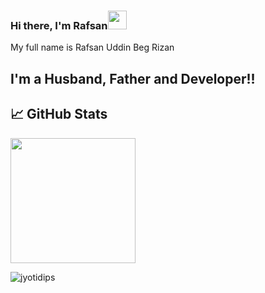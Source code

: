### Hi there, I'm Rafsan<img src="https://i.imgur.com/GNz3qCl.gif" width="30px">

My full name is Rafsan Uddin Beg Rizan

## I'm a Husband, Father and Developer!!


<!-- ## ⚙️ Technologies & Tools -->

## &#x1f4c8; GitHub Stats


<img align="center" height="200" src="https://github-profile-trophy.vercel.app/?username=RizanPSTU&count_private=true"/>

<p><img align="center" src="https://github-readme-streak-stats.herokuapp.com/?user=RizanPSTU&" alt="jyotidips" /></p>

